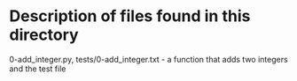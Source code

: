 # Description of files found in this directory

0-add_integer.py, tests/0-add_integer.txt - a function that adds two integers and the test file


